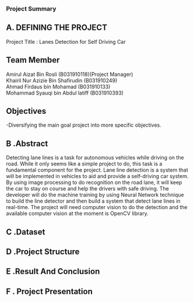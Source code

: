 ### Project Summary

## A. DEFINING THE PROJECT

Project Title : Lanes Detection for Self Driving Car



## Team Member
Amirul Aizat Bin Rosli 	           (B031910118)(Project Manager)<br/>
Khairil Nur Azizie Bin Shafirudin	(B031910249)<br/>
Ahmad Firdaus bin Mohamad	        (B031910133)<br/>
Mohammad Syauqi bin Abdul latiff	(B031910393)<br/>



## Objectives
-Diversifying the main goal project into more specific objectives.

## B .Abstract

Detecting lane lines is a task for autonomous vehicles while driving on the road. While it only seems like a simple project to do, this task is a fundamental component for the project. Lane line detection is a system that will be implemented in vehicles to aid and provide a self-driving car system. By using image processing to do recognition on the road lane, it will keep the car to stay on course and help the drivers with safe driving. The developer will do the machine training by using Neural Network technique to build the line detector and then build a system that detect lane lines in real-time. The project will need computer vision to do the detection and the available computer vision at the moment is OpenCV library.

## C .Dataset
## D .Project Structure
## E .Result And Conclusion
## F . Project Presentation

